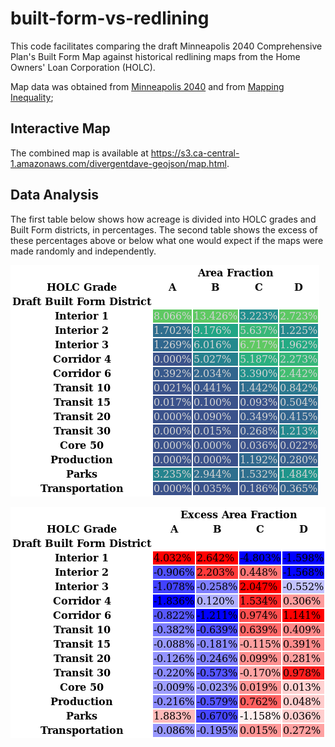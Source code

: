 # built-form-vs-redlining
This code facilitates comparing the draft Minneapolis 2040 Comprehensive Plan's
Built Form Map against historical redlining maps from the Home Owners' Loan
Corporation (HOLC).

Map data was obtained from
[Minneapolis 2040](https://minneapolis2040.com/topics/land-use-built-form/)
and from
[Mapping Inequality](https://dsl.richmond.edu/panorama/redlining/#city=minneapolis-mn");

## Interactive Map
The combined map is available at https://s3.ca-central-1.amazonaws.com/divergentdave-geojson/map.html.

## Data Analysis
The first table below shows how acreage is divided into HOLC grades and Built Form districts, in percentages. The second table shows the excess of these percentages above or below what one would expect if the maps were made randomly and independently.

![Table of percentages](results/table1.png)

![Table of residuals](results/table2.png)
